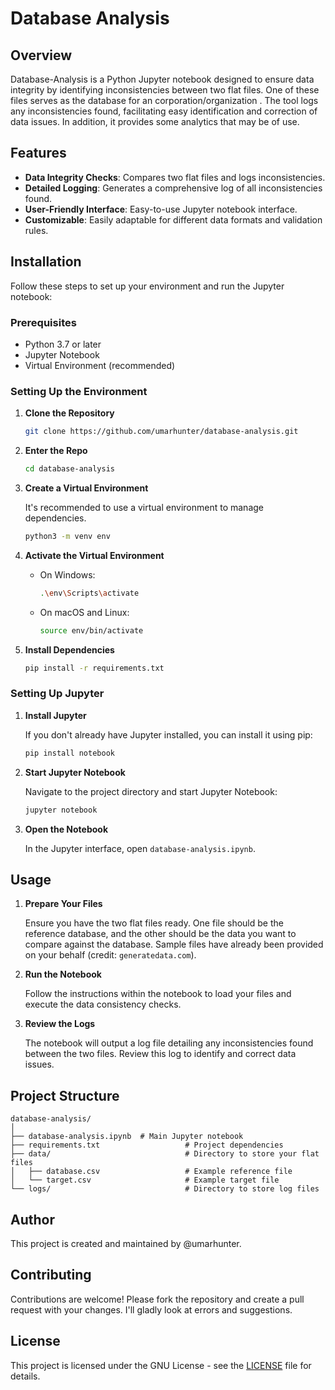 
# Database Analysis

## Overview

Database-Analysis is a Python Jupyter notebook designed to ensure data integrity by identifying inconsistencies between two flat files. One of these files serves as the database for an corporation/organization . The tool logs any inconsistencies found, facilitating easy identification and correction of data issues. In addition, it provides some analytics that may be of use.

## Features

- **Data Integrity Checks**: Compares two flat files and logs inconsistencies.
- **Detailed Logging**: Generates a comprehensive log of all inconsistencies found.
- **User-Friendly Interface**: Easy-to-use Jupyter notebook interface.
- **Customizable**: Easily adaptable for different data formats and validation rules.

## Installation

Follow these steps to set up your environment and run the Jupyter notebook:

### Prerequisites

- Python 3.7 or later
- Jupyter Notebook
- Virtual Environment (recommended)

### Setting Up the Environment

1. **Clone the Repository**

    ```bash
    git clone https://github.com/umarhunter/database-analysis.git
    ```

2. **Enter the Repo**
   ```bash
   cd database-analysis
   ```
   
3. **Create a Virtual Environment**

    It's recommended to use a virtual environment to manage dependencies. 

    ```bash
    python3 -m venv env
    ```

4. **Activate the Virtual Environment**

    - On Windows:

        ```bash
        .\env\Scripts\activate
        ```

    - On macOS and Linux:

        ```bash
        source env/bin/activate
        ```

5. **Install Dependencies**

    ```bash
    pip install -r requirements.txt
    ```


### Setting Up Jupyter

1. **Install Jupyter**

    If you don't already have Jupyter installed, you can install it using pip:

    ```bash
    pip install notebook
    ```

2. **Start Jupyter Notebook**

    Navigate to the project directory and start Jupyter Notebook:

    ```bash
    jupyter notebook
    ```

3. **Open the Notebook**

    In the Jupyter interface, open `database-analysis.ipynb`.

## Usage

1. **Prepare Your Files**

    Ensure you have the two flat files ready. One file should be the reference database, and the other should be the data you want to compare against the database. Sample files have already been provided on your behalf (credit: ```generatedata.com```).

2. **Run the Notebook**

    Follow the instructions within the notebook to load your files and execute the data consistency checks.

3. **Review the Logs**

    The notebook will output a log file detailing any inconsistencies found between the two files. Review this log to identify and correct data issues.

## Project Structure

```
database-analysis/
│
├── database-analysis.ipynb  # Main Jupyter notebook
├── requirements.txt                   # Project dependencies
├── data/                              # Directory to store your flat files
│   ├── database.csv                   # Example reference file
│   └── target.csv                     # Example target file
└── logs/                              # Directory to store log files
```

## Author

This project is created and maintained by @umarhunter.

## Contributing

Contributions are welcome! Please fork the repository and create a pull request with your changes. I'll gladly look at errors and suggestions.

## License

This project is licensed under the GNU License - see the [LICENSE](LICENSE) file for details.
